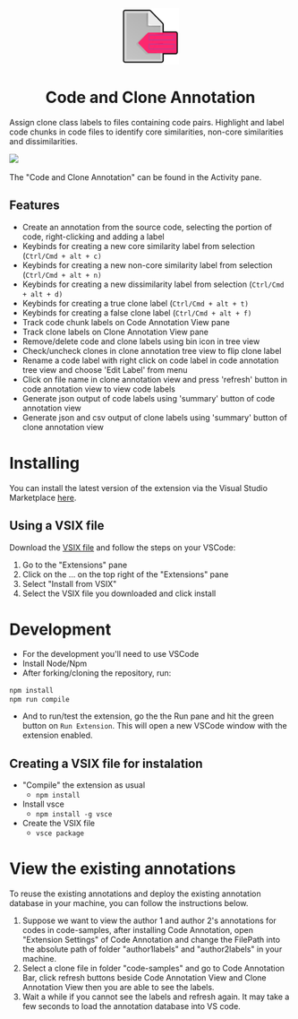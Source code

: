 <div align="center">
  <img src="resources/code-annotation.png" alt="Code Annotation Logo" height="100"> <h1>Code and Clone Annotation</h1>
</div>

Assign clone class labels to files containing code pairs. Highlight and label code chunks in code files to identify core similarities, non-core similarities and dissimilarities.

![](https://github.com/shamsa-abid/CodeCloneAnnotation/blob/main/vscode-code-clone-annotation/vscode-code-annotation/demo/Code%20Annotation.png)

The "Code and Clone Annotation" can be found in the Activity pane.

## Features

- Create an annotation from the source code, selecting the portion of code, right-clicking and adding a label
- Keybinds for creating a new core similarity label from selection (`Ctrl/Cmd + alt + c)`
- Keybinds for creating a new non-core similarity label from selection (`Ctrl/Cmd + alt + n)`
- Keybinds for creating a new dissimilarity label from selection (`Ctrl/Cmd + alt + d)`
- Keybinds for creating a true clone label (`Ctrl/Cmd + alt + t)`
- Keybinds for creating a false clone label (`Ctrl/Cmd + alt + f)`
- Track code chunk labels on Code Annotation View pane
- Track clone labels on Clone Annotation View pane
- Remove/delete code and clone labels using bin icon in tree view
- Check/uncheck clones in clone annotation tree view to flip clone label
- Rename a code label with right click on code label in code annotation tree view and choose 'Edit Label' from menu
- Click on file name in clone annotation view and press 'refresh' button in code annotation view to view code labels
- Generate json output of code labels using 'summary' button of code annotation view 
- Generate json and csv output of clone labels using 'summary' button of clone annotation view 

# Installing

You can install the latest version of the extension via the Visual Studio Marketplace [here](https://marketplace.visualstudio.com/items?itemName=shamsa.code-clone-annotation).

## Using a VSIX file
Download the [VSIX file](https://github.com/shamsa-abid/CodeCloneAnnotation/blob/main/vscode-code-clone-annotation/vscode-code-annotation/code-annotation-0.0.5-dev.vsix) and follow the steps on your VSCode:

1. Go to the "Extensions" pane
2. Click on the ... on the top right of the "Extensions" pane
3. Select "Install from VSIX"
4. Select the VSIX file you downloaded and click install

# Development

- For the development you'll need to use VSCode
- Install Node/Npm
- After forking/cloning the repository, run:
```
npm install
npm run compile
```
- And to run/test the extension, go the the Run pane and hit the green button on `Run Extension`. This will open a new VSCode window with the extension enabled.

## Creating a VSIX file for instalation

- "Compile" the extension as usual
  - `npm install`
- Install vsce
  - `npm install -g vsce`
- Create the VSIX file
  - `vsce package`

# View the existing annotations
To reuse the existing annotations and deploy the existing annotation database in your machine, you can follow the instructions below. 

1. Suppose we want to view the author 1 and author 2's annotations for codes in code-samples, after installing Code Annotation, open "Extension Settings" of Code Annotation and change the FilePath into the absolute path of folder "author1labels" and "author2labels" in your machine.
2. Select a clone file in folder "code-samples" and go to Code Annotation Bar, click refresh buttons beside Code Annotation View and Clone Annotation View then you are able to see the labels. 
3. Wait a while if you cannot see the labels and refresh again. It may take a few seconds to load the annotation database into VS code.